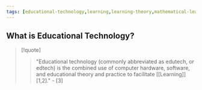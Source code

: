```yaml
---
tags: [educational-technology,learning,learning-theory,mathematical-learning]
---
```


## What is Educational Technology?

> [!quote] 
> > "Educational technology (commonly abbreviated as edutech, or edtech) is the combined use of computer hardware, software, and educational theory and practice to facilitate [[Learning]]  [1,2]."  - [3]

[^1]: Robinson, Rhonda; Molenda, Michael; Rezabek, Landra. "Facilitating Learning" (PDF). Association for Educational Communications and Technology. Archived (PDF) from the original on 22 September 2015. Retrieved 18 March 2016.
[^2]: Mastellos, Nikolaos; Tran, Tammy; Dharmayat, Kanika; Cecil, Elizabeth; Lee, Hsin-Yi; Wong, Cybele C. Peng; Mkandawire, Winnie; Ngalande, Emmanuel; Wu, Joseph Tsung-Shu; Hardy, Victoria; Chirambo, Baxter Griphin (2 April 2018). "Training community healthcare workers on the use of information and communication technologies: a randomised controlled trial of traditional versus blended learning in Malawi, Africa". BMC Medical Education. 18 (1): 61. doi:10.1186/s12909-018-1175-5. ISSN 1472-6920. PMC 5879741. PMID 29609596. 
[^3]:“Educational Technology,” _Wikipedia_, 25-Oct-2022. [Online]. Available: https://en.wikipedia.org/wiki/Educational_technology. [Accessed: 30-Oct-2022].